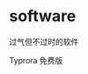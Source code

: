 <!--
 * @Author: JavaPub
 * @Date: 2024-05-25 14:08:00
 * @LastEditors: your name
 * @LastEditTime: 2024-05-25 14:08:27
 * @Description: Here is the JavaPub code base. Search JavaPub on the whole we
 * @FilePath: \JavaPub-Blogd:\workspace\javapub\software\README.md
-->
# software
过气但不过时的软件



Typrora 免费版

